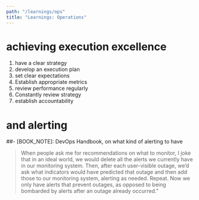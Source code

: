 ```yaml
---
path: "/learnings/ops"
title: "Learnings: Operations"
---
```


# achieving execution excellence

  1. have a clear strategy
  2. develop an execution plan
  3. set clear expectations 
 4. Establish appropriate metrics
 5. review performance regularly
 6. Constantly review strategy
 7. establish accountability 
 
# and alerting

##- [BOOK_NOTE]: DevOps Handbook, on what kind of alerting to have

> When people ask me for recommendations on what to monitor, I joke that in an ideal world, we would delete all the alerts we currently have in our monitoring system. Then, after each user-visible outage, we’d ask what indicators would have predicted that outage and then add those to our monitoring system, alerting as needed. Repeat. Now we only have alerts that prevent outages, as opposed to being bombarded by alerts after an outage already occurred.”

